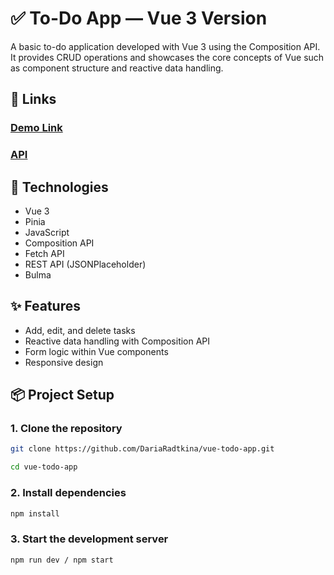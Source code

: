 # ✅ To-Do App — Vue 3 Version
A basic to-do application developed with Vue 3 using the Composition API. It provides CRUD operations and showcases the core concepts of Vue such as component structure and reactive data handling.

## 🔗 Links
### [Demo Link](https://dariaradtkina.github.io/vue-todo-app/)
### [API](https://mate-academy.github.io/fe-students-api/)

## 🔧 Technologies

- Vue 3
- Pinia
- JavaScript
- Composition API
- Fetch API
- REST API (JSONPlaceholder)
- Bulma

## ✨ Features

- Add, edit, and delete tasks
- Reactive data handling with Composition API
- Form logic within Vue components
- Responsive design

## 📦 Project Setup
### 1. Clone the repository
```bash
git clone https://github.com/DariaRadtkina/vue-todo-app.git
```
```bash
cd vue-todo-app
```
### 2. Install dependencies
```bash
npm install
```
### 3. Start the development server
```bash
npm run dev / npm start
```
